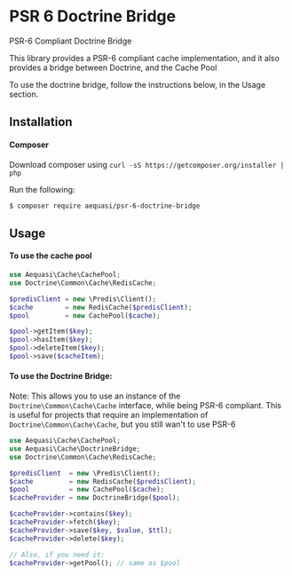 # PSR 6 Doctrine Bridge
PSR-6 Compliant Doctrine Bridge

This library provides a PSR-6 compliant cache implementation, and it also provides a bridge between Doctrine, and the Cache Pool

To use the doctrine bridge, follow the instructions below, in the Usage section.

## Installation

#### Composer

Download composer using `curl -sS https://getcomposer.org/installer | php`

Run the following:

```sh
$ composer require aequasi/psr-6-doctrine-bridge
```

## Usage

#### To use the cache pool

```php
use Aequasi\Cache\CachePool;
use Doctrine\Common\Cache\RedisCache;

$predisClient = new \Predis\Client();
$cache        = new RedisCache($predisClient);
$pool         = new CachePool($cache);

$pool->getItem($key);
$pool->hasItem($key);
$pool->deleteItem($key);
$pool->save($cacheItem);
```


#### To use the Doctrine Bridge:

Note: This allows you to use an instance of the `Doctrine\Common\Cache\Cache` interface, while being PSR-6 compliant. 
This is useful for projects that require an implementation of `Doctrine\Common\Cache\Cache`, but you still wan't to use
PSR-6

```php
use Aequasi\Cache\CachePool;
use Aequasi\Cache\DoctrineBridge;
use Doctrine\Common\Cache\RedisCache;

$predisClient  = new \Predis\Client();
$cache         = new RedisCache($predisClient);
$pool          = new CachePool($cache);
$cacheProvider = new DoctrineBridge($pool);

$cacheProvider->contains($key);
$cacheProvider->fetch($key);
$cacheProvider->save($key, $value, $ttl);
$cacheProvider->delete($key);

// Also, if you need it:
$cacheProvider->getPool(); // same as $pool
```
